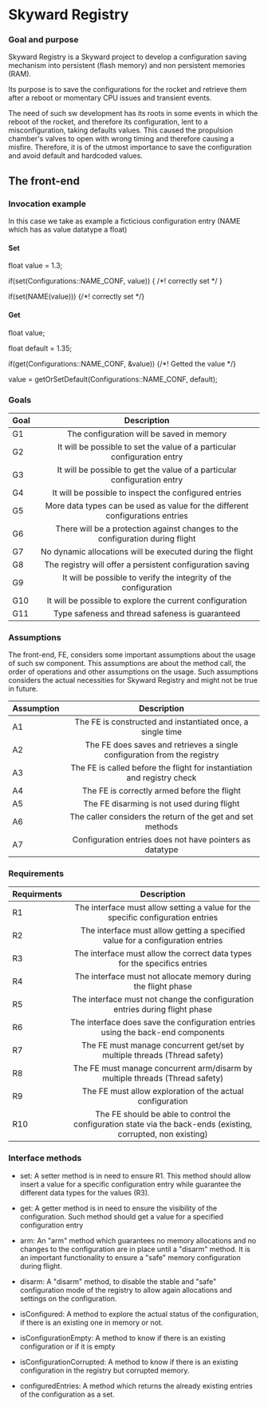 # Skyward Registry

### Goal and purpose

Skyward Registry is a Skyward project to develop a configuration saving
mechanism into persistent (flash memory) and non persistent memories (RAM).

Its purpose is to save the configurations for the rocket and retrieve them after
a reboot or momentary CPU issues and transient events.

The need of such sw development has its roots in some events in which
the reboot of the rocket, and therefore its configuration, lent to a misconfiguration, taking defaults values. This caused the propulsion chamber's valves
to open with wrong timing and therefore causing a misfire.
Therefore, it is of the utmost importance to save the configuration and avoid default and hardcoded values.

## The front-end

### Invocation example
In this case we take as example a ficticious configuration entry (NAME which has as value datatype a float)
#### Set
float value = 1.3;

if(set(Configurations::NAME_CONF, value))
 { /*! correctly set */
}

if(set(NAME(value))) {/*! correctly set */}

#### Get
float value;

float default = 1.35;

if(get(Configurations::NAME_CONF, &value)) {/*! Getted the value */}

value = getOrSetDefault(Configurations::NAME_CONF, default);

### Goals

| Goal |  Description  |
|:-----|:--------:|
| G1 | The configuration will be saved in memory |
|G2 | It will be possible to set the value of a particular configuration entry|
|G3 | It will be possible to get the value of a particular configuration entry |
|G4 | It will be possible to inspect the configured entries |
|G5 | More data types can be used as value for the different configurations entries |
|G6 | There will be a protection against changes to the configuration during flight |
|G7 | No dynamic allocations will be executed during the flight |
|G8 | The registry will offer a persistent configuration saving |
|G9 | It will be possible to verify the integrity of the configuration|
|G10 | It will be possible to explore the current configuration |
|G11 | Type safeness and thread safeness is guaranteed |

### Assumptions
The front-end, FE, considers some important assumptions about the usage of such sw component.
This assumptions are about the method call, the order of operations and other assumptions on the usage.
Such assumptions considers the actual necessities for Skyward Registry and might not be true in future.

| Assumption |  Description  |
|:-----|:--------:|
|A1 | The FE is constructed and instantiated once, a single time|
|A2 | The FE does saves and retrieves a single configuration from the registry |
|A3 | The FE is called before the flight for instantiation and registry check |
|A4 | The FE is correctly armed before the flight |
|A5 | The FE disarming is not used during flight |
|A6 | The caller considers the return of the get and set methods|
|A7 | Configuration entries does not have pointers as datatype |

### Requirements

| Requirments |  Description  |
|:-----|:--------:|
|R1 | The interface must allow setting a value for the specific configuration entries |
|R2 | The interface must allow getting a specified value for a   configuration entries |
|R3 | The interface must allow the correct data types for the   specifics entries |
|R4 | The interface must not allocate memory during the  flight phase |
|R5 | The interface must not change the configuration entries during flight phase |
|R6 | The interface does save the configuration entries using the back-end components |
|R7 | The FE must manage concurrent get/set by multiple threads (Thread safety)|
|R8 | The FE must manage concurrent arm/disarm by multiple threads  (Thread safety)|
|R9 | The FE must allow exploration of the actual configuration|
|R10 | The FE should be able to control the configuration state via the back-ends (existing, corrupted, non existing)|

### Interface methods
- set:  A setter method is in need to ensure R1. This method should allow 
    insert a value for a specific configuration entry while guarantee the different data types for the values (R3).
    
- get:  A getter method is in need to ensure the visibility of the configuration. 
    Such method should get a value for a specified configuration entry

 - arm:  An "arm" method which guarantees no memory allocations and no changes to the configuration are in place
    until a "disarm" method. It is an important functionality to ensure a "safe" memory configuration during flight.

 - disarm: A "disarm" method, to disable the stable and "safe" configuration mode of the registry to allow again 
    allocations and settings on the configuration.

 - isConfigured: A method to explore the actual status of the configuration, if there is an existing one in memory or not.

 - isConfigurationEmpty: A method to know if there is an existing configuration or if it is empty

 - isConfigurationCorrupted: A method to know if there is an existing configuration in the registry but corrupted memory.

- configuredEntries: A method which returns the already existing entries of the configuration as a set.
